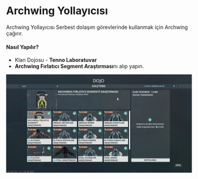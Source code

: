 # Archwing Yollayıcısı

Archwing Yollayıcısı Serbest dolaşım görevlerinde kullanmak için Archwing çağırır.

#### Nasıl Yapılır? <a id="nasil-yapilir"></a>

* Klan Dojosu - **Tenno Laboratuvar**
* **Archwing Fırlatıcı Segment Araştırması**nı alıp yapın.

![](../../.gitbook/assets/assets_-lgoamcq2h0squvaydqb_-lln7hj2_ricby4plyvn_-lln7hytvaibavzikuya_image.png)

